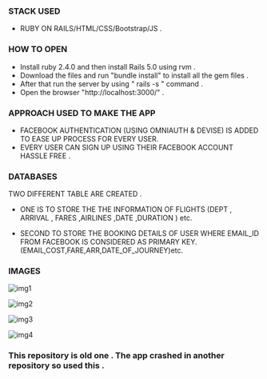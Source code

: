 ### STACK USED 
- RUBY ON RAILS/HTML/CSS/Bootstrap/JS .

### HOW TO OPEN 
- Install ruby 2.4.0 and then install Rails 5.0 using rvm .
- Download the files and run "bundle install" to install all the gem files .
- After that run the server by using " rails -s " command .
- Open the browser "http://localhost:3000/" .

### APPROACH USED TO MAKE THE APP
- FACEBOOK AUTHENTICATION (USING OMNIAUTH & DEVISE) IS ADDED TO EASE UP PROCESS FOR EVERY USER.
- EVERY USER CAN SIGN UP USING THEIR FACEBOOK ACCOUNT HASSLE FREE .

### DATABASES
TWO DIFFERENT TABLE ARE CREATED . 
- ONE IS TO STORE THE THE INFORMATION OF FLIGHTS (DEPT , ARRIVAL , FARES ,AIRLINES ,DATE ,DURATION ) etc. 

- SECOND TO STORE THE BOOKING DETAILS OF USER WHERE EMAIL_ID FROM FACEBOOK IS CONSIDERED AS PRIMARY KEY.                  (EMAIL,COST,FARE,ARR,DATE_OF_JOURNEY)etc.

### IMAGES
![img1](https://user-images.githubusercontent.com/29759141/44504475-d3f4da80-a6b9-11e8-8b43-c7a89a53b971.png)

![img2](https://user-images.githubusercontent.com/29759141/44504610-49f94180-a6ba-11e8-8c16-1c342292edd3.png)

![img3](https://user-images.githubusercontent.com/29759141/44504684-9b093580-a6ba-11e8-990d-860bb7a510cc.png)

![img4](https://user-images.githubusercontent.com/29759141/44504706-c8ee7a00-a6ba-11e8-9d5e-3a1fb9c4c1f5.png)

### This repository is old one . The app crashed in another repository so used this .

